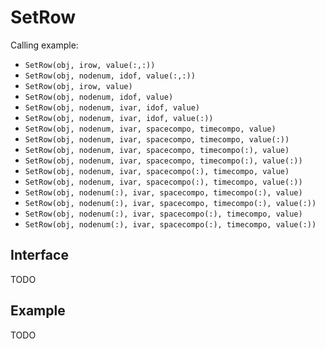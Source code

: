 # SetRow

Calling example:

- `SetRow(obj, irow, value(:,:))`
- `SetRow(obj, nodenum, idof, value(:,:))`
- `SetRow(obj, irow, value)`
- `SetRow(obj, nodenum, idof, value)`
- `SetRow(obj, nodenum, ivar, idof, value)`
- `SetRow(obj, nodenum, ivar, idof, value(:))`
- `SetRow(obj, nodenum, ivar, spacecompo, timecompo, value)`
- `SetRow(obj, nodenum, ivar, spacecompo, timecompo, value(:))`
- `SetRow(obj, nodenum, ivar, spacecompo, timecompo(:), value)`
- `SetRow(obj, nodenum, ivar, spacecompo, timecompo(:), value(:))`
- `SetRow(obj, nodenum, ivar, spacecompo(:), timecompo, value)`
- `SetRow(obj, nodenum, ivar, spacecompo(:), timecompo, value(:))`
- `SetRow(obj, nodenum(:), ivar, spacecompo, timecompo(:), value)`
- `SetRow(obj, nodenum(:), ivar, spacecompo, timecompo(:), value(:))`
- `SetRow(obj, nodenum(:), ivar, spacecompo(:), timecompo, value)`
- `SetRow(obj, nodenum(:), ivar, spacecompo(:), timecompo, value(:))`

## Interface

TODO

## Example

TODO
